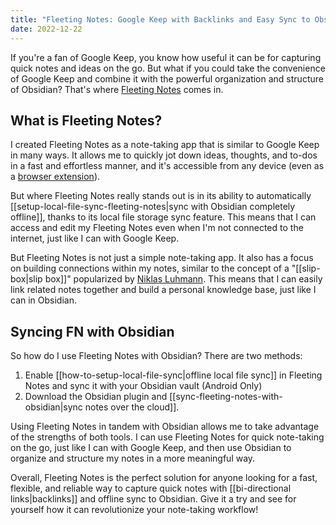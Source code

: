 ```yaml
---
title: "Fleeting Notes: Google Keep with Backlinks and Easy Sync to Obsidian"
date: 2022-12-22
---
```

If you're a fan of Google Keep, you know how useful it can be for capturing quick notes and ideas on the go. But what if you could take the convenience of Google Keep and combine it with the powerful organization and structure of Obsidian? That's where [Fleeting Notes](https://www.fleetingnotes.app/) comes in.

## What is Fleeting Notes?
I created Fleeting Notes as a note-taking app that is similar to Google Keep in many ways. It allows me to quickly jot down ideas, thoughts, and to-dos in a fast and effortless manner, and it's accessible from any device (even as a [browser extension](https://chrome.google.com/webstore/detail/fleeting-notes/gcplhmogdjioeaenmehmapbdonklmdnc)).

But where Fleeting Notes really stands out is in its ability to automatically [[setup-local-file-sync-fleeting-notes|sync with Obsidian completely offline]], thanks to its local file storage sync feature. This means that I can access and edit my Fleeting Notes even when I'm not connected to the internet, just like I can with Google Keep.

But Fleeting Notes is not just a simple note-taking app. It also has a focus on building connections within my notes, similar to the concept of a "[[slip-box|slip box]]" popularized by [Niklas Luhmann](https://en.wikipedia.org/wiki/Niklas_Luhmann). This means that I can easily link related notes together and build a personal knowledge base, just like I can in Obsidian.


## Syncing FN with Obsidian
So how do I use Fleeting Notes with Obsidian? There are two methods:

1. Enable [[how-to-setup-local-file-sync|offline local file sync]] in Fleeting Notes and sync it with your Obsidian vault (Android Only)
2. Download the Obsidian plugin and [[sync-fleeting-notes-with-obsidian|sync notes over the cloud]].

Using Fleeting Notes in tandem with Obsidian allows me to take advantage of the strengths of both tools. I can use Fleeting Notes for quick note-taking on the go, just like I can with Google Keep, and then use Obsidian to organize and structure my notes in a more meaningful way.

Overall, Fleeting Notes is the perfect solution for anyone looking for a fast, flexible, and reliable way to capture quick notes with [[bi-directional links|backlinks]] and offline sync to Obsidian. Give it a try and see for yourself how it can revolutionize your note-taking workflow!